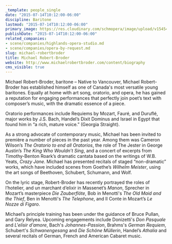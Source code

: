 ```yaml
---
_template: people_single
date: "2015-07-14T10:12:00-06:00"
discipline: Baritone
lastmod: "2015-07-14T10:12:00-06:00"
primary_image: https://res.cloudinary.com/schmopera/image/upload/v1545409169/media/webhook-uploads/1436890269109/Michael-Robert-Broder-1-7811.jpg.jpg
publishDate: "2015-07-14T10:12:00-06:00"
related_companies:
- scene/companies/highlands-opera-studio.md
- scene/companies/opera-by-request.md
slug: michael-robertbroder
title: Michael Robert-Broder
website: http://www.michaelrobertbroder.com/content/biography
cms_visible: true
---
```


Michael Robert-Broder, baritone – Native to Vancouver, Michael Robert-Broder has established himself as one of Canada's most versatile young baritones. Equally at home with art song, oratorio, and opera, he has gained a reputation for engaging performances that perfectly join poet’s text with composer’s music, with the dramatic essence of a piece.

Oratorio performances include Requiems by Mozart, Fauré, and Duruflé, major works by J.S. Bach, Handel’s Dixit Dominus and Israel in Egypt that found him in “a rich, mature voice.” (Georgia Straight).

As a strong advocate of contemporary music, Michael has been invited to première a number of pieces in the past year. Among them was Cameron Wilson’s *The Oratorio to end all Oratorios*, the role of The Jester in George Austin’s *The King Who Wouldn’t Sing*, and a concert of excerpts from Timothy-Benton Roark’s dramatic cantata based on the writings of W.B. Yeats, *Crazy Jane*. Michael has presented recitals of staged “non-dramatic” works, which have included scenes from Goethe’s *Wilhelm Meister*, using the art songs of Beethoven, Schubert, Schumann, and Wolf.

On the lyric stage, Robert-Broder has recently portrayed the roles of l’hotelier, and un marchant d’elixir in Massenet’s *Manon*, Sprecher in Mozart’s masterpiece *Die Zauberflöte*, Bob in Menotti's *The Old Maid and the Thief*, Ben in Menotti's *The Telephone*, and Il Conte in Mozart’s *Le Nozze di Figaro*.

Michael’s principle training has been under the guidance of Bruce Pullan, and Gary Relyea. Upcoming engagements include Donizetti's *Don Pasquale* and *L'elisir d'amore*, Bach's *Johannes-Passion*, Brahms's *German Requiem*, Schubert's *Schwanengesang* and *Die Schöne Müllerin*, Handel’s *Athalia* and several recitals of German, French and American Cabaret music.
